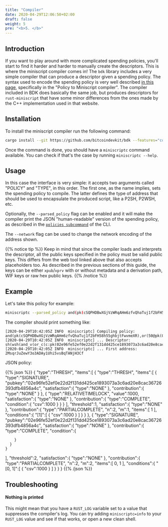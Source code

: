```yaml
---
title: "Compiler"
date: 2020-04-29T12:06:50+02:00
draft: false
weight: 5
pre: "<b>5. </b>"
---
```


## Introduction

If you want to play around with more complicated spending policies, you'll start to find it harder and harder to manually create the descriptors. This is where the miniscript compiler comes in! The `bdk` library
includes a very simple compiler that can produce a descriptor given a spending policy. The syntax used to encode the spending policy is very well described [in this page](http://bitcoin.sipa.be/miniscript/),
specifically in the "Policy to Miniscript compiler". The compiler included in BDK does basically the same job, but produces descriptors for `rust-miniscript` that have some minor differences from
the ones made by the C++ implementation used in that website.

## Installation

To install the miniscript compiler run the following command:

```bash
cargo install --git https://github.com/bitcoindevkit/bdk --features="compiler" --example miniscriptc
```

Once the command is done, you should have a `miniscriptc` command available. You can check if that's the case by running `miniscriptc --help`.

## Usage

In this case the interface is very simple: it accepts two arguments called "POLICY" and "TYPE", in this order. The first one, as the name implies, sets the spending policy to compile. The latter defines the type
of address that should be used to encapsulate the produced script, like a P2SH, P2WSH, etc.

Optionally, the `--parsed_policy` flag can be enabled and it will make the compiler print the JSON "human-readable" version of the spending policy, as described in the [`policies subcommand`](/bdk-cli/interface/#policies) of the CLI.

The `--network` flag can be used to change the network encoding of the address shown.

{{% notice tip %}}
Keep in mind that since the compiler loads and interprets the descriptor, all the public keys specified in the policy must be valid public keys. This differs from the web tool linked above that also accepts
placeholders too. As described in the previous sections of this guide, the keys can be either `xpub`/`xprv` with or without metadata and a derivation path, WIF keys or raw hex public keys.
{{% /notice %}}

## Example

Let's take this policy for example:

```bash
miniscriptc --parsed_policy and(pk(cSQPHDBwXGjVzWRqAHm6zfvQhaTuj1f2bFH58h55ghbjtFwvmeXR),or(50@pk(02e96fe52ef0e22d2f131dd425ce1893073a3c6ad20e8cac36726393dfb4856a4c),older(1000)))) sh-wsh
```

The compiler should print something like:

```text
[2020-04-29T10:42:05Z INFO  miniscriptc] Compiling policy: and(pk(cSQPHDBwXGjVzWRqAHm6zfvQhaTuj1f2bFH58h55ghbjtFwvmeXR),or(50@pk(02e96fe52ef0e22d2f131dd425ce1893073a3c6ad20e8cac36726393dfb4856a4c),older(1000)))
[2020-04-29T10:42:05Z INFO  miniscriptc] ... Descriptor: sh(wsh(and_v(or_c(c:pk(02e96fe52ef0e22d2f131dd425ce1893073a3c6ad20e8cac36726393dfb4856a4c),v:older(1000)),c:pk(cSQPHDBwXGjVzWRqAHm6zfvQhaTuj1f2bFH58h55ghbjtFwvmeXR))))
[2020-04-29T10:42:05Z INFO  miniscriptc] ... First address: 2MsqrJuZewY3o3ADAy1Uhi5vsBqTANjH3Cf
```

JSON policy:

{{% json %}}
{
  "type":"THRESH",
  "items":[
    {
      "type":"THRESH",
      "items":[
        {
          "type":"SIGNATURE",
          "pubkey":"02e96fe52ef0e22d2f131dd425ce1893073a3c6ad20e8cac36726393dfb4856a4c",
          "satisfaction":{
            "type":"NONE"
          },
          "contribution":{
            "type":"NONE"
          }
        },
        {
          "type":"RELATIVETIMELOCK",
          "value":1000,
          "satisfaction":{
            "type":"NONE"
          },
          "contribution":{
            "type":"COMPLETE",
            "condition":{
              "csv":1000
            }
          }
        }
      ],
      "threshold":1,
      "satisfaction":{
        "type":"NONE"
      },
      "contribution":{
        "type":"PARTIALCOMPLETE",
        "n":2,
        "m":1,
        "items":[
          1
        ],
        "conditions":{
          "[1]":[
            {
              "csv":1000
            }
          ]
        }
      }
    },
    {
      "type":"SIGNATURE",
      "pubkey":"02e96fe52ef0e22d2f131dd425ce1893073a3c6ad20e8cac36726393dfb4856a4c",
      "satisfaction":{
        "type":"NONE"
      },
      "contribution":{
        "type":"COMPLETE",
        "condition":{

        }
      }
    }
  ],
  "threshold":2,
  "satisfaction":{
    "type":"NONE"
  },
  "contribution":{
    "type":"PARTIALCOMPLETE",
    "n":2,
    "m":2,
    "items":[
      0,
      1
    ],
    "conditions":{
      "[0, 1]":[
        {
          "csv":1000
        }
      ]
    }
  }
}
{{% /json %}}

## Troubleshooting

#### Nothing is printed

This might mean that you have a `RUST_LOG` variable set to a value that suppresses the compiler's log. You can try adding `miniscriptc=info` to your `RUST_LOG` value and see if that works, or open a new clean
shell.
